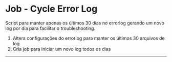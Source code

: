 # Job - Cycle Error Log

Script para manter apenas os últimos 30 dias no errorlog gerando um novo log por dia para facilitar o troubleshooting. 
1. Altera configurações do errorlog para manter os últimos 30 arquivos de log
2. Cria job para iniciar um novo log todos os dias

* * *